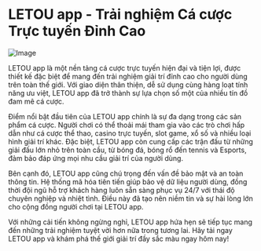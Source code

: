 # LETOU app - Trải nghiệm Cá cược Trực tuyến Đỉnh Cao

![Image](https://github.com/user-attachments/assets/bd51ea9f-0666-407b-a7a7-98ead6de688c)

LETOU app là một nền tảng cá cược trực tuyến hiện đại và tiện lợi, được thiết kế đặc biệt để mang đến trải nghiệm giải trí đỉnh cao cho người dùng trên toàn thế giới. Với giao diện thân thiện, dễ sử dụng cùng hàng loạt tính năng ưu việt, LETOU app đã trở thành sự lựa chọn số một của nhiều tín đồ đam mê cá cược.

Điểm nổi bật đầu tiên của LETOU app chính là sự đa dạng trong các sản phẩm cá cược. Người chơi có thể thoải mái tham gia vào các trò chơi hấp dẫn như cá cược thể thao, casino trực tuyến, slot game, xổ số và nhiều loại hình giải trí khác. Đặc biệt, LETOU app còn cung cấp các trận đấu từ những giải đấu lớn nhỏ trên toàn cầu, từ bóng đá, bóng rổ đến tennis và Esports, đảm bảo đáp ứng mọi nhu cầu giải trí của người dùng.

Bên cạnh đó, LETOU app cũng chú trọng đến vấn đề bảo mật và an toàn thông tin. Hệ thống mã hóa tiên tiến giúp bảo vệ dữ liệu người dùng, đồng thời đội ngũ hỗ trợ khách hàng luôn sẵn sàng phục vụ 24/7 với thái độ chuyên nghiệp và nhiệt tình. Điều này đã tạo nên niềm tin và sự hài lòng lớn cho cộng đồng người chơi tại LETOU app.

Với những cải tiến không ngừng nghỉ, LETOU app hứa hẹn sẽ tiếp tục mang đến những trải nghiệm tuyệt vời hơn nữa trong tương lai. Hãy tải ngay LETOU app và khám phá thế giới giải trí đầy sắc màu ngay hôm nay!